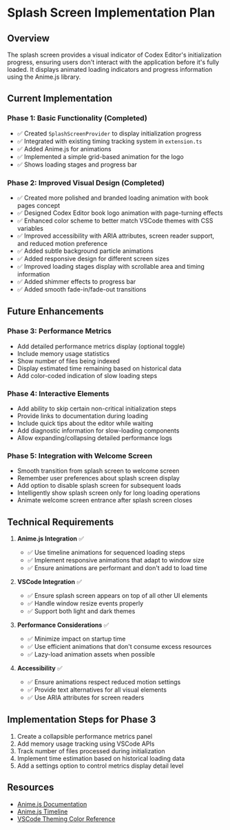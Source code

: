 # Splash Screen Implementation Plan

## Overview

The splash screen provides a visual indicator of Codex Editor's initialization progress, ensuring users don't interact with the application before it's fully loaded. It displays animated loading indicators and progress information using the Anime.js library.

## Current Implementation

### Phase 1: Basic Functionality (Completed)

- ✅ Created `SplashScreenProvider` to display initialization progress
- ✅ Integrated with existing timing tracking system in `extension.ts`
- ✅ Added Anime.js for animations
- ✅ Implemented a simple grid-based animation for the logo
- ✅ Shows loading stages and progress bar

### Phase 2: Improved Visual Design (Completed)

- ✅ Created more polished and branded loading animation with book pages concept
- ✅ Designed Codex Editor book logo animation with page-turning effects
- ✅ Enhanced color scheme to better match VSCode themes with CSS variables
- ✅ Improved accessibility with ARIA attributes, screen reader support, and reduced motion preference
- ✅ Added subtle background particle animations
- ✅ Added responsive design for different screen sizes
- ✅ Improved loading stages display with scrollable area and timing information
- ✅ Added shimmer effects to progress bar
- ✅ Added smooth fade-in/fade-out transitions

## Future Enhancements

### Phase 3: Performance Metrics

- Add detailed performance metrics display (optional toggle)
- Include memory usage statistics
- Show number of files being indexed
- Display estimated time remaining based on historical data
- Add color-coded indication of slow loading steps

### Phase 4: Interactive Elements

- Add ability to skip certain non-critical initialization steps
- Provide links to documentation during loading
- Include quick tips about the editor while waiting
- Add diagnostic information for slow-loading components
- Allow expanding/collapsing detailed performance logs

### Phase 5: Integration with Welcome Screen

- Smooth transition from splash screen to welcome screen
- Remember user preferences about splash screen display
- Add option to disable splash screen for subsequent loads
- Intelligently show splash screen only for long loading operations
- Animate welcome screen entrance after splash screen closes

## Technical Requirements

1. **Anime.js Integration** ✅

    - ✅ Use timeline animations for sequenced loading steps
    - ✅ Implement responsive animations that adapt to window size
    - ✅ Ensure animations are performant and don't add to load time

2. **VSCode Integration** ✅

    - ✅ Ensure splash screen appears on top of all other UI elements
    - ✅ Handle window resize events properly
    - ✅ Support both light and dark themes

3. **Performance Considerations** ✅

    - ✅ Minimize impact on startup time
    - ✅ Use efficient animations that don't consume excess resources
    - ✅ Lazy-load animation assets when possible

4. **Accessibility** ✅
    - ✅ Ensure animations respect reduced motion settings
    - ✅ Provide text alternatives for all visual elements
    - ✅ Use ARIA attributes for screen readers

## Implementation Steps for Phase 3

1. Create a collapsible performance metrics panel
2. Add memory usage tracking using VSCode APIs
3. Track number of files processed during initialization
4. Implement time estimation based on historical loading data
5. Add a settings option to control metrics display detail level

## Resources

- [Anime.js Documentation](https://animejs.com/documentation/)
- [Anime.js Timeline](https://animejs.com/documentation/timeline)
- [VSCode Theming Color Reference](https://code.visualstudio.com/api/references/theme-color)
